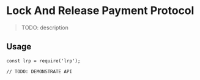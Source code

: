 # Lock And Release Payment Protocol

> TODO: description

## Usage

```
const lrp = require('lrp');

// TODO: DEMONSTRATE API
```
